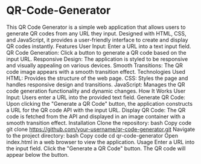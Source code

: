 # QR-Code-Generator
This QR Code Generator is a simple web application that allows users to generate QR codes from any URL they input. Designed with HTML, CSS, and JavaScript, it provides a user-friendly interface to create and display QR codes instantly.
Features
User Input: Enter a URL into a text input field.
QR Code Generation: Click a button to generate a QR code based on the input URL.
Responsive Design: The application is styled to be responsive and visually appealing on various devices.
Smooth Transitions: The QR code image appears with a smooth transition effect.
Technologies Used
HTML: Provides the structure of the web page.
CSS: Styles the page and handles responsive design and transitions.
JavaScript: Manages the QR code generation functionality and dynamic changes.
How It Works
User Input: Users enter a URL into the provided text field.
Generate QR Code: Upon clicking the "Generate a QR Code" button, the application constructs a URL for the QR code API with the input URL.
Display QR Code: The QR code is fetched from the API and displayed in an image container with a smooth transition effect.
Installation
Clone the repository:
bash
Copy code
git clone https://github.com/your-username/qr-code-generator.git
Navigate to the project directory:
bash
Copy code
cd qr-code-generator
Open index.html in a web browser to view the application.
Usage
Enter a URL into the input field.
Click the "Generate a QR Code" button.
The QR code will appear below the button.
